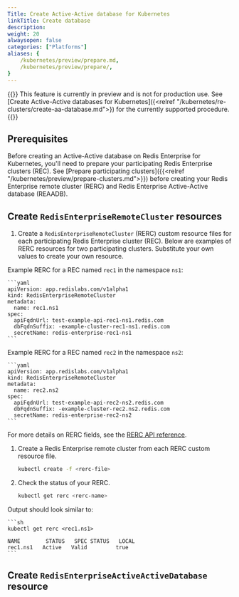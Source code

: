```yaml
---
Title: Create Active-Active database for Kubernetes
linkTitle: Create database
description: 
weight: 20
alwaysopen: false
categories: ["Platforms"]
aliases: {
    /kubernetes/preview/prepare.md,
    /kubernetes/preview/prepare/,
}
---
```


{{<note>}} This feature is currently in preview and is not for production use. See [Create Active-Active databases for Kubernetes]({<relref "/kubernetes/re-clusters/create-aa-database.md">}) for the currently supported procedure.{{</note>}}

## Prerequisites

Before creating an Active-Active database on Redis Enterprise for Kubernetes, you'll need to prepare your participating Redis Enterprise clusters (REC). See [Prepare participating clusters]({{<relref "/kubernetes/preview/prepare-clusters.md">}}) before creating your Redis Enterprise remote cluster (RERC) and Redis Enterprise Active-Active database (REAADB).

## Create `RedisEnterpriseRemoteCluster` resources

1. Create a `RedisEnterpriseRemoteCluster` (RERC) custom resource files for each participating Redis Enterprise cluster (REC). 
  Below are examples of RERC resources for two participating clusters. Substitute your own values to create your own resource.

  Example RERC for a REC named `rec1` in the namespace `ns1`:

    ```yaml
    apiVersion: app.redislabs.com/v1alpha1
    kind: RedisEnterpriseRemoteCluster
    metadata:
      name: rec1.ns1
    spec:
      apiFqdnUrl: test-example-api-rec1-ns1.redis.com
      dbFqdnSuffix: -example-cluster-rec1-ns1.redis.com
      secretName: redis-enterprise-rec1-ns1
    ```

  Example RERC for a REC named `rec2` in the namespace `ns2`:

    ```yaml
    apiVersion: app.redislabs.com/v1alpha1
    kind: RedisEnterpriseRemoteCluster
    metadata:
      name: rec2.ns2
    spec:
      apiFqdnUrl: test-example-api-rec2-ns2.redis.com
      dbFqdnSuffix: -example-cluster-rec2.ns2.redis.com
      secretName: redis-enterprise-rec2-ns2
    ```

  For more details on RERC fields, see the [RERC API reference]().

1. Create a Redis Enterprise remote cluster from each RERC custom resource file. 
  
    ```sh
    kubectl create -f <rerc-file>
    ```

1. Check the status of your RERC.
  
    ```sh
    kubectl get rerc <rerc-name>
    ```

  Output should look similar to:

    ```sh
    kubectl get rerc <rec1.ns1>

    NAME        STATUS   SPEC STATUS   LOCAL
    rec1.ns1   Active   Valid         true
    ```

## Create `RedisEnterpriseActiveActiveDatabase` resource
